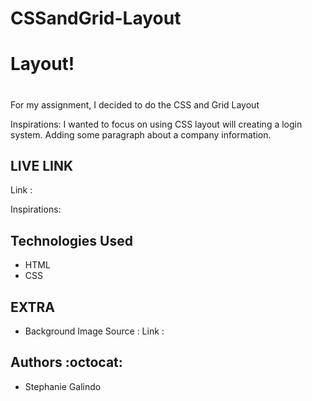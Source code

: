 # CSSandGrid-Layout
# Layout!<h1> 
For my assignment, I decided to do the CSS and Grid Layout

Inspirations: I wanted to focus on using CSS layout will creating a login system. Adding some paragraph about a company information.

## LIVE LINK 
Link :  



Inspirations: 

## Technologies Used 
* HTML
* CSS


## EXTRA

* Background Image Source : Link :



## Authors :octocat:
* Stephanie Galindo 
